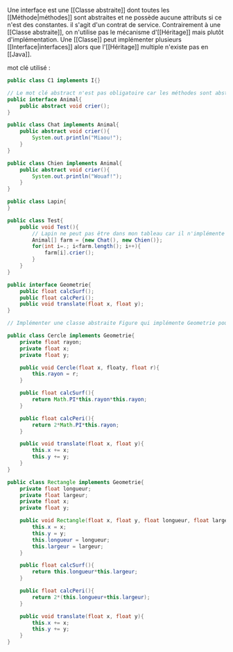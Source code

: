 Une interface est une [[Classe abstraite]] dont toutes les [[Méthode|méthodes]] sont abstraites et ne possède aucune attributs si ce n'est des constantes. il s'agit d'un contrat de service. Contrairement à une [[Classe abstraite]], on n'utilise pas le mécanisme d'[[Héritage]] mais plutôt d'implémentation. Une [[Classe]] peut implémenter plusieurs [[Interface|interfaces]] alors que l'[[Héritage]] multiple n'existe pas en [[Java]].

mot clé utilisé :
```java
public class C1 implements I{}
```

```Java
// Le mot clé abstract n'est pas obligatoire car les méthodes sont abstraites de base dans une interface
public interface Animal{
	public abstract void crier();
}

public class Chat implements Animal{
	public abstract void crier(){
		System.out.println("Miaou!");
	}
}

public class Chien implements Animal{
	public abstract void crier(){
		System.out.println("Wouaf!");
	}
}

public class Lapin{
}

public class Test{
	public void Test(){
		// Lapin ne peut pas être dans mon tableau car il n'implémente pas Animal
		Animal[] farm = {new Chat(), new Chien()};
		for(int i=.; i<farm.length(); i++){
			farm[i].crier();
		}
	}
}
```

```Java
public interface Geometrie{
	public float calcSurf();
	public float calcPeri();
	public void translate(float x, float y);
}

// Implémenter une classe abstraite Figure qui implémente Geometrie pour ensuite en faire hériter Cercle et Rectangle vu qu'ils ont des attributs en commun. Ces classes héritant d'une classe qui implémente Geometrie, elles l'implémentent aussi.

public class Cercle implements Geometrie{
	private float rayon;
	private float x;
	private float y;

	public void Cercle(float x, floaty, float r){
		this.rayon = r;
	}

	public float calcSurf(){
		return Math.PI*this.rayon*this.rayon;
	}

	public float calcPeri(){
		return 2*Math.PI*this.rayon;
	}

	public void translate(float x, float y){
		this.x += x;
		this.y += y;
	}
}

public class Rectangle implements Geometrie{
	private float longueur;
	private float largeur;
	private float x;
	private float y;

	public void Rectangle(float x, float y, float longueur, float largeur){
		this.x = x;
		this.y = y;
		this.longueur = longueur;
		this.largeur = largeur;
	}

	public float calcSurf(){
		return this.longueur*this.largeur;
	}

	public float calcPeri(){
		return 2*(this.longueur+this.largeur);
	}

	public void translate(float x, float y){
		this.x += x;
		this.y += y;
	}
}
```



